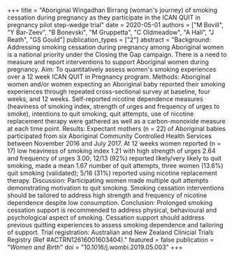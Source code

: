 +++
title = "Aboriginal Wingadhan Birrang (woman's journey) of smoking cessation during pregnancy as they participate in the ICAN QUIT in pregnancy pilot step-wedge trial"
date = 2020-05-01
authors = ["M Bovill", "Y Bar-Zeev", "B Bonevski", "M Gruppetta", "C Oldmeadow", "A Hall", "J Reath", "GS Gould"]
publication_types = ["2"]
abstract = "Background: Addressing smoking cessation during pregnancy among Aboriginal women is a national priority under the Closing the Gap campaign. There is a need to measure and report interventions to support Aboriginal women during pregnancy. Aim: To quantitatively assess women's smoking experiences over a 12 week ICAN QUIT in Pregnancy program. Methods: Aboriginal women and/or women expecting an Aboriginal baby reported their smoking experiences through repeated cross-sectional survey at baseline, four weeks, and 12 weeks. Self-reported nicotine dependence measures (heaviness of smoking index, strength of urges and frequency of urges to smoke), intentions to quit smoking, quit attempts, use of nicotine replacement therapy were gathered as well as a carbon-monoxide measure at each time point. Results: Expectant mothers (n = 22) of Aboriginal babies participated from six Aboriginal Community Controlled Health Services between November 2016 and July 2017. At 12 weeks women reported (n = 17) low heaviness of smoking index 1.21 with high strength of urges 2.64 and frequency of urges 3.00; 12/13 (92%) reported likely/very likely to quit smoking, made a mean 1.67 number of quit attempts, three women (13.6%) quit smoking (validated); 5/16 (31%) reported using nicotine replacement therapy. Discussion: Participating women made multiple quit attempts demonstrating motivation to quit smoking. Smoking cessation interventions should be tailored to address high strength and frequency of nicotine dependence despite low consumption. Conclusion: Prolonged smoking cessation support is recommended to address physical, behavioural and psychological aspect of smoking. Cessation support should address previous quitting experiences to assess smoking dependence and tailoring of support. Trial registration: Australian and New Zealand Clinicial Trials Registry (Ref #ACTRN12616001603404)."
featured = false
publication = "*Women and Birth*"
doi = "10.1016/j.wombi.2019.05.003"
+++

